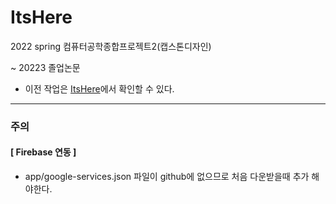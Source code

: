# ItsHere
2022 spring 컴퓨터공학종합프로젝트2(캡스톤디자인)

~ 20223 졸업논문

- 이전 작업은 [ItsHere](https://github.com/soda723/ItsHere)에서 확인할 수 있다.

-------
### 주의
#### [ Firebase 연동 ] 
- app/google-services.json 파일이 github에 없으므로 처음 다운받을때 추가 해야한다.
